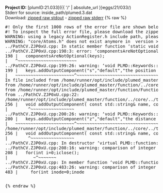 **Project ID:** [plumID:21.033]({{ '/' | absolute_url }}eggs/21/033/)  
Stderr for source:  inside_path/plumed.3.dat   
Download: [zipped raw stdout](plumed.3.dat.plumed_master.stdout.txt.zip) - [zipped raw stderr](plumed.3.dat.plumed_master.stderr.txt.zip) 
{% raw %}
<pre>
#! Only the first 1000 rows of the error file are shown below
#! To inspect the full error file, please download the zipped raw stderr file above
WARNING: using a legacy ActionRegister.h include path, please use <<#include "core/ActionRegister.h">>
WARNING: "core/Atoms.h" does not exist anymore in  version >=2.10, you should change your code.
../PathCV.ZJP0xU.cpp: In static member function ‘static void PLMD::function::PathCV::registerKeywords(PLMD::Keywords&)’:
../PathCV.ZJP0xU.cpp:198:3: error: ‘componentsAreNotOptional’ was not declared in this scope
198 |   componentsAreNotOptional(keys);
|   ^~~~~~~~~~~~~~~~~~~~~~~~
../PathCV.ZJP0xU.cpp:199:26: warning: ‘void PLMD::Keywords::addOutputComponent(const std::string&, const std::string&, const std::string&)’ is deprecated: Use addOutputComponent with four argument and specify valid types for value from scalar/vector/matrix/grid [-Wdeprecated-declarations]
199 |   keys.addOutputComponent("s","default","the position on the path");
|   ~~~~~~~~~~~~~~~~~~~~~~~^~~~~~~~~~~~~~~~~~~~~~~~~~~~~~~~~~~~~~~~~~
In file included from /home/runner/opt/include/plumed_master/function/../core/Action.h:27,
from /home/runner/opt/include/plumed_master/function/../core/ActionWithValue.h:25,
from /home/runner/opt/include/plumed_master/function/Function.h:25,
from ../PathCV.ZJP0xU.cpp:22:
/home/runner/opt/include/plumed_master/function/../core/../tools/Keywords.h:256:8: note: declared here
256 |   void addOutputComponent( const std::string& name, const std::string& key, const std::string& descr );
|        ^~~~~~~~~~~~~~~~~~
../PathCV.ZJP0xU.cpp:200:26: warning: ‘void PLMD::Keywords::addOutputComponent(const std::string&, const std::string&, const std::string&)’ is deprecated: Use addOutputComponent with four argument and specify valid types for value from scalar/vector/matrix/grid [-Wdeprecated-declarations]
200 |   keys.addOutputComponent("z","default","the distance from the path");
|   ~~~~~~~~~~~~~~~~~~~~~~~^~~~~~~~~~~~~~~~~~~~~~~~~~~~~~~~~~~~~~~~~~~~
/home/runner/opt/include/plumed_master/function/../core/../tools/Keywords.h:256:8: note: declared here
256 |   void addOutputComponent( const std::string& name, const std::string& key, const std::string& descr );
|        ^~~~~~~~~~~~~~~~~~
../PathCV.ZJP0xU.cpp: In destructor ‘virtual PLMD::function::PathCV::~PathCV()’:
../PathCV.ZJP0xU.cpp:208:16: warning: comparison of integer expressions of different signedness: ‘int’ and ‘unsigned int’ [-Wsign-compare]
208 |   for(int i=0;i<mw_n_;++i){
|               ~^~~~~~
../PathCV.ZJP0xU.cpp: In constructor ‘PLMD::function::PathCV::PathCV(const PLMD::ActionOptions&)’:
../PathCV.ZJP0xU.cpp:236:16: warning: comparison of integer expressions of different signedness: ‘int’ and ‘unsigned int’ [-Wsign-compare]
236 |   for(int i=0;i<mw_n_;++i){
|               ~^~~~~~
../PathCV.ZJP0xU.cpp:259:11: warning: comparison of integer expressions of different signedness: ‘int’ and ‘unsigned int’ [-Wsign-compare]
259 |       if(i==mw_id_) ifiles[i]->close();
|          ~^~~~~~~~
../PathCV.ZJP0xU.cpp: In member function ‘void PLMD::function::PathCV::generatePath()’:
../PathCV.ZJP0xU.cpp:483:26: warning: comparison of integer expressions of different signedness: ‘int’ and ‘unsigned int’ [-Wsign-compare]
483 |     for(int inode=0;inode<nnodes;inode++){
|                     ~~~~~^~~~~~~
../PathCV.ZJP0xU.cpp: In member function ‘void PLMD::function::PathCV::readMultipleWalkers()’:
../PathCV.ZJP0xU.cpp:941:16: warning: comparison of integer expressions of different signedness: ‘int’ and ‘unsigned int’ [-Wsign-compare]
941 |   for(int i=0;i<mw_n_;++i){
|               ~^~~~~~
../PathCV.ZJP0xU.cpp:942:9: warning: comparison of integer expressions of different signedness: ‘int’ and ‘unsigned int’ [-Wsign-compare]
942 |     if(i==mw_id_) continue;
|        ~^~~~~~~~
../PathCV.ZJP0xU.cpp:957:5: error: invalid use of incomplete type ‘class PLMD::Communicator’
957 |     comm.Barrier();
|     ^~~~
In file included from /home/runner/opt/include/plumed_master/function/../core/../tools/OFile.h:25,
from /home/runner/opt/include/plumed_master/function/../core/../tools/Log.h:25,
from /home/runner/opt/include/plumed_master/function/../core/Action.h:30:
/home/runner/opt/include/plumed_master/function/../core/../tools/FileBase.h:29:7: note: forward declaration of ‘class PLMD::Communicator’
29 | class Communicator;
|       ^~~~~~~~~~~~
../PathCV.ZJP0xU.cpp:958:5: error: invalid use of incomplete type ‘class PLMD::Communicator’
958 |     multi_sim_comm.Barrier();
|     ^~~~~~~~~~~~~~
/home/runner/opt/include/plumed_master/function/../core/../tools/FileBase.h:29:7: note: forward declaration of ‘class PLMD::Communicator’
29 | class Communicator;
|       ^~~~~~~~~~~~
terminate called after throwing an instance of 'PLMD::Plumed::ExceptionError'
what():
(core/PlumedMain.cpp:1499) void PLMD::PlumedMain::load(const std::string&)
An error happened while executing command env PLUMED_ROOT='/home/runner/opt/lib/plumed_master' PLUMED_VERSION='2.11.0-dev' PLUMED_HTMLDIR='/home/runner/opt/share/doc/plumed_master' PLUMED_INCLUDEDIR='/home/runner/opt/include' PLUMED_PROGRAM_NAME='plumed_master' PLUMED_IS_INSTALLED='yes' "/home/runner/opt/lib/plumed_master"/scripts/mklib.sh -n -o ./../PathCV.2.11.0-dev.so ../PathCV.cpp

[fv-az1947-39:09796] *** Process received signal ***
[fv-az1947-39:09796] Signal: Aborted (6)
[fv-az1947-39:09796] Signal code:  (-6)
[fv-az1947-39:09796] [ 0] /lib/x86_64-linux-gnu/libc.so.6(+0x45330)[0x7f0d14445330]
[fv-az1947-39:09796] [ 1] /lib/x86_64-linux-gnu/libc.so.6(pthread_kill+0x11c)[0x7f0d1449eb2c]
[fv-az1947-39:09796] [ 2] /lib/x86_64-linux-gnu/libc.so.6(gsignal+0x1e)[0x7f0d1444527e]
[fv-az1947-39:09796] [ 3] /lib/x86_64-linux-gnu/libc.so.6(abort+0xdf)[0x7f0d144288ff]
[fv-az1947-39:09796] [ 4] /lib/x86_64-linux-gnu/libstdc++.so.6(+0xa5ff5)[0x7f0d148a5ff5]
[fv-az1947-39:09796] [ 5] /lib/x86_64-linux-gnu/libstdc++.so.6(+0xbb0da)[0x7f0d148bb0da]
[fv-az1947-39:09796] [ 6] /lib/x86_64-linux-gnu/libstdc++.so.6(_ZSt10unexpectedv+0x0)[0x7f0d148a5a55]
[fv-az1947-39:09796] [ 7] /lib/x86_64-linux-gnu/libstdc++.so.6(+0xa5a6f)[0x7f0d148a5a6f]
[fv-az1947-39:09796] [ 8] plumed_master(+0x146dd)[0x555bd45986dd]
[fv-az1947-39:09796] [ 9] /lib/x86_64-linux-gnu/libc.so.6(+0x2a1ca)[0x7f0d1442a1ca]
[fv-az1947-39:09796] [10] /lib/x86_64-linux-gnu/libc.so.6(__libc_start_main+0x8b)[0x7f0d1442a28b]
[fv-az1947-39:09796] [11] plumed_master(+0x15365)[0x555bd4599365]
[fv-az1947-39:09796] *** End of error message ***
</pre>
{% endraw %}
